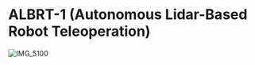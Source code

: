 # ALBRT-1 (Autonomous Lidar-Based Robot Teleoperation)

![IMG_5100](https://github.com/user-attachments/assets/bf01aaaf-b312-403e-9f9d-7036d5887f98)
